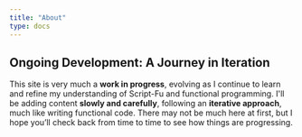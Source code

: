 ```yaml
---
title: "About"
type: docs
---
```


## Ongoing Development: A Journey in Iteration

This site is very much a **work in progress**, evolving as I continue to learn and refine my understanding of Script-Fu and functional programming. I'll be adding content **slowly and carefully**, following an **iterative approach**, much like writing functional code. There may not be much here at first, but I hope you’ll check back from time to time to see how things are progressing.
